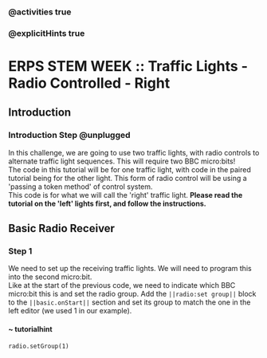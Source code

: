 ### @activities true
### @explicitHints true

# ERPS STEM WEEK :: Traffic Lights - Radio Controlled - Right

## Introduction
### Introduction Step @unplugged
In this challenge, we are going to use two traffic lights, with radio controls to alternate traffic light sequences. This will require two BBC micro:bits!  
The code in this tutorial will be for one traffic light, with code in the paired tutorial being for the other light.
This form of radio control will be using a 'passing a token method' of control system.  
This code is for what we will call the 'right' traffic light. **Please read the tutorial on the 'left' lights first, and follow the instructions.**

## Basic Radio Receiver
### Step 1
We need to set up the receiving traffic lights. We will need to program this into the second micro:bit.  
Like at the start of the previous code, we need to indicate which BBC micro:bit this is and set the radio group. Add the ``||radio:set group||`` block to the ``||basic.onStart||`` section and set its group to match the one in the left editor (we used 1 in our example). 

#### ~ tutorialhint
```blocks
radio.setGroup(1)
```
